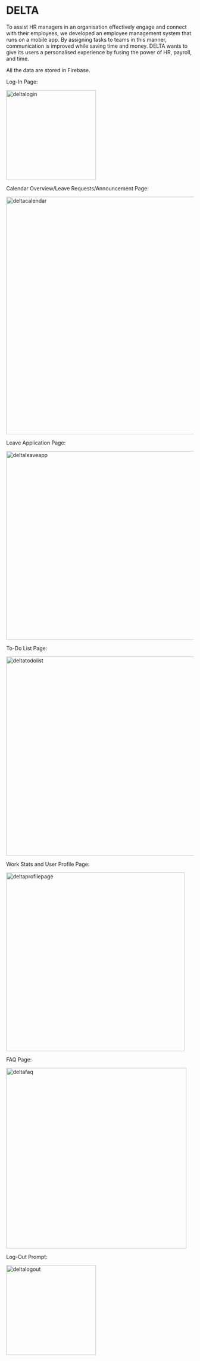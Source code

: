 # DELTA
 
To assist HR managers in an organisation effectively engage and connect with their employees, we developed an employee management system that runs on a mobile app. By assigning tasks to teams in this manner, communication is improved while saving time and money. DELTA wants to give its users a personalised experience by fusing the power of HR, payroll, and time.

All the data are stored in Firebase.

Log-In Page:

<img width="241" alt="deltalogin" src="https://user-images.githubusercontent.com/88428142/196210179-cfb35c2a-5da5-4990-8e69-7d78a5566c28.png">

Calendar Overview/Leave Requests/Announcement Page:

<img width="637" alt="deltacalendar" src="https://user-images.githubusercontent.com/88428142/196210218-3a3d1444-e8a7-4d6b-b40b-86882a680f03.png">

Leave Application Page: 

<img width="506" alt="deltaleaveapp" src="https://user-images.githubusercontent.com/88428142/196210244-3bf96d46-658d-452e-9eeb-dc5f7c8442d0.png">

To-Do List Page:

<img width="534" alt="deltatodolist" src="https://user-images.githubusercontent.com/88428142/196210266-050d79dd-8bff-4296-a4d8-4f21a82c2bc2.png">

Work Stats and User Profile Page:

<img width="479" alt="deltaprofilepage" src="https://user-images.githubusercontent.com/88428142/196210296-53c37563-8e32-490c-ac93-df7dde14875d.png">

FAQ Page:

<img width="484" alt="deltafaq" src="https://user-images.githubusercontent.com/88428142/196210325-592d23e0-bc90-42ca-a5f8-953f93e35436.png">

Log-Out Prompt:

<img width="241" alt="deltalogout" src="https://user-images.githubusercontent.com/88428142/196210336-438a1dbb-a813-4a3d-b507-33abaa7724e0.png">
